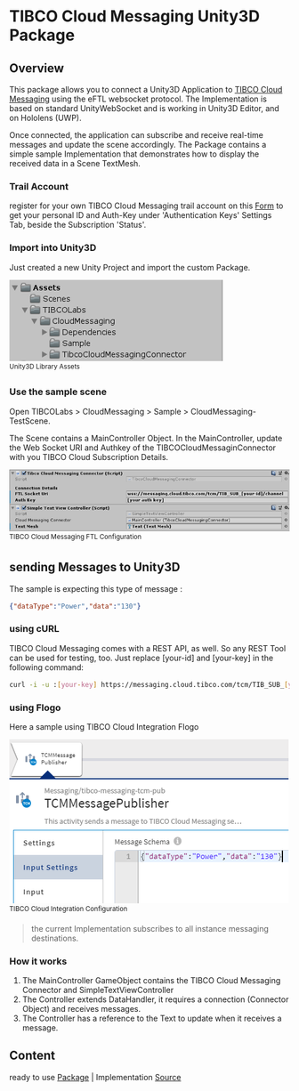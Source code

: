 # TIBCO Cloud Messaging Unity3D Package

## Overview
This package allows you to connect a Unity3D Application to [TIBCO Cloud Messaging](https://www.tibco.com/products/tibco-cloud-messaging) using the eFTL websocket protocol. The Implementation is based on standard UnityWebSocket and is working in Unity3D Editor, and on Hololens (UWP).

Once connected, the application can subscribe and receive real-time messages and update the scene accordingly. The Package contains a simple sample Implementation that demonstrates how to display the received data in a Scene TextMesh.

### Trail Account
register for your own TIBCO Cloud Messaging trail account on this [Form](https://account.cloud.tibco.com/signup/tcm) to get your personal ID and Auth-Key under 'Authentication Keys' Settings Tab, beside the Subscription 'Status'.

### Import into Unity3D
Just created a new Unity Project and import the custom Package.

![alt-text](img/UnityAssets-FTL.png "Image")
<br><sup>Unity3D Library Assets</sup>

### Use the sample scene
Open TIBCOLabs > CloudMessaging > Sample > CloudMessaging-TestScene.

The Scene contains a MainController Object.
In the MainController, update the Web Socket URI and Authkey of the TIBCOCloudMessaginConnector with you TIBCO Cloud Subscription Details.


![alt-text](img/FTLSocketConfig.png "Image")
<br><sup>TIBCO Cloud Messaging FTL Configuration</sup>

## sending Messages to Unity3D
The sample is expecting this type of message :

``` json
{"dataType":"Power","data":"130"}
```
### using cURL
TIBCO Cloud Messaging comes with a REST API, as well. So any REST Tool can be used for testing, too. Just replace [your-id] and [your-key] in the following command:

``` bash
curl -i -u :[your-key] https://messaging.cloud.tibco.com/tcm/TIB_SUB_[your-id]/channel/v1/publish -d '{"dataType":"Power","data":"130"}'
```

### using Flogo
Here a sample using TIBCO Cloud Integration Flogo

![alt-text](img/FlogoTCMSender.png "Image")
<br><sup>TIBCO Cloud Integration Configuration</sup>





> the current Implementation subscribes to all instance messaging destinations.

### How it works
1. The MainController GameObject contains the TIBCO Cloud Messaging Connector and SimpleTextViewController
2. The Controller extends DataHandler, it requires a connection (Connector Object) and receives messages.
3. The Controller has a reference to the Text to update when it receives a message.

## Content
ready to use [Package](https://github.com/TIBCOSoftware/Augmented-Reality/tree/master/packages/TIBCO-Cloud-Messaging/FTL-Basic) |
Implementation [Source](https://github.com/TIBCOSoftware/Augmented-Reality/tree/master/sources/TIBCO-Cloud-Messaging/FTL-Basic/Assets)
